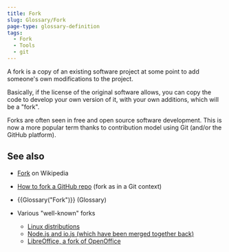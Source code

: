 ```yaml
---
title: Fork
slug: Glossary/Fork
page-type: glossary-definition
tags:
  - Fork
  - Tools
  - git
---
```


A fork is a copy of an existing software project at some point to add someone's own modifications to the project.

Basically, if the license of the original software allows, you can copy the code to develop your own version of it, with your own additions, which will be a "fork".

Forks are often seen in free and open source software development. This is now a more popular term thanks to contribution model using Git (and/or the GitHub platform).

## See also

- [Fork](<https://en.wikipedia.org/wiki/Fork_(software_development)>) on Wikipedia
- [How to fork a GitHub repo](https://docs.github.com/en/get-started/quickstart/fork-a-repo) (fork as in a Git context)
- {{Glossary("Fork")}} (Glossary)
- Various "well-known" forks

  - [Linux distributions](https://upload.wikimedia.org/wikipedia/commons/1/1b/Linux_Distribution_Timeline.svg)
  - [Node.js and io.js (which have been merged together back)](https://nodejs.org/en/blog/announcements/foundation-v4-announce/)
  - [LibreOffice, a fork of OpenOffice](https://www.libreoffice.org/about-us/who-are-we/)
